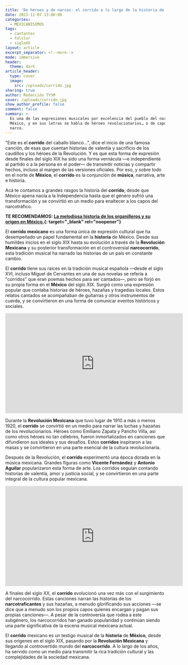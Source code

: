 ```yaml
---
title: 'De héroes y de narcos: el corrido a lo largo de la historia de México'
date: 2023-11-07 13:00:00
categories:
  - MEXICANISIMOS
tags:
  - cantantes
  - folclor
  - sigloXX
layout: article
excerpt_separator: <!--more-->
mode: immersive
header:
  theme: dark
article_header:
  type: cover
  image:
    src: /uploads/corrido.jpg
sharing: true
author: Redacción TYSM
cover: /uploads/corrido.jpg
show_author_profile: false
comment: false
summary: >-
  Es una de las expresiones musicales por excelencia del pueblo del norte de
  México, y en sus letras se habla de héroes revolucionarios… o de capos del
  narco.
---
```

"Este es el **corrido** del caballo blanco…", dice el inicio de una famosa canción, de esas que cuentan historias de valentía y sacrificio de los caudillos y los héroes de la Revolución. Y es que esta forma de expresión desde finales del siglo XIX ha sido una forma vernácula —e independiente al partido o a la persona en el poder— de transmitir noticias y compartir hechos, incluso al margen de las versiones oficiales. Por eso, y sobre todo en el norte de **México**, el **corrido** es la conjunción de **música**, narrativa, arte e historia.

Acá te contamos a grandes rasgos la historia del **corrido**, desde que México apena nacía a la Independencia hasta que el género sufrió una transformación y se convirtió en un medio para enaltecer a los capos del narcotráfico.

**TE RECOMENDAMOS:&nbsp;[La melodiosa historia de los organilleros y su origen en México.](https://blog.tonoysumariachi.com/cultura/2022/06/30/la-melodiosa-historia-de-los-organilleros-y-su-origen-en-mexico.html){: target="_blank" rel="noopener"}**

El **corrido** **mexicano** es una forma única de expresión cultural que ha desempeñado un papel fundamental en la **historia** de México. Desde sus humildes inicios en el siglo XIX hasta su evolución a través de la **Revolución Mexicana** y su posterior transformación en el controversial **narcocorrido**, esta tradición musical ha narrado las historias de un país en constante cambio.

El **corrido** tiene sus raíces en la tradición musical española —desde el siglo XVI, incluso Miguel de Cervantes en una de sus novelas se refería a "corridos" que eran poemas hechos para ser cantados—, pero se forjó en su propia forma en el **México** del siglo XIX. Surgió como una expresión popular que contaba historias de héroes, hazañas y tragedias locales. Estos relatos cantados se acompañaban de guitarras y otros instrumentos de cuerda, y se convirtieron en una forma de comunicar eventos históricos y sociales.

<iframe width="560" height="315" src="https://www.youtube.com/embed/YP1NdRu4YpU?si=y01uuYe0bHA6VPN5&amp;start=55" title="YouTube video player" frameborder="0" allow="accelerometer; autoplay; clipboard-write; encrypted-media; gyroscope; picture-in-picture; web-share" allowfullscreen=""></iframe>

Durante la **Revolución Mexicana**&nbsp;que tuvo lugar de 1910 a más o menos 1920, el **corrido** se convirtió en un medio para narrar las luchas y hazañas de los revolucionarios. Héroes como Emiliano Zapata y Pancho Villa, así como otros héroes no tan célebres, fueron inmortalizados en canciones que difundieron sus ideales y sus desafíos. Estos **corridos** inspiraron a las masas y se convirtieron en una parte esencial de la cultura revolucionaria.

Después de la Revolución, el **corrido** experimentó una época dorada en la música mexicana. Grandes figuras como **Vicente Fernández**&nbsp;y **Antonio Aguilar** popularizaron esta forma de arte. Los corridos seguían contando historias de valentía, amor y justicia social, y se convirtieron en una parte integral de la cultura popular mexicana.

<iframe width="560" height="315" src="https://www.youtube.com/embed/sa2fid8Y7rE?si=DmMYs56I-XUcqbGf&amp;start=55" title="YouTube video player" frameborder="0" allow="accelerometer; autoplay; clipboard-write; encrypted-media; gyroscope; picture-in-picture; web-share" allowfullscreen=""></iframe>

A finales del siglo XX, el **corrido** evolucionó una vez más con el surgimiento del narcocorrido. Estas canciones narran las historias de los **narcotraficantes** y sus hazañas, a menudo glorificando sus acciones —se dice que a menudo son los propios capos quienes encargan y pagan sus propias canciones—. A pesar de la controversia que rodea a este subgénero, los narcocorridos han ganado popularidad y continúan siendo una parte significativa de la escena musical mexicana actual.

El **corrido** mexicano es un testigo musical de la **historia** de **México**, desde sus orígenes en el siglo XIX, pasando por la **Revolución Mexicana** y llegando al controvertido mundo del **narcocorrido**. A lo largo de los años, ha servido como un medio para transmitir la rica tradición cultural y las complejidades de la sociedad mexicana.
